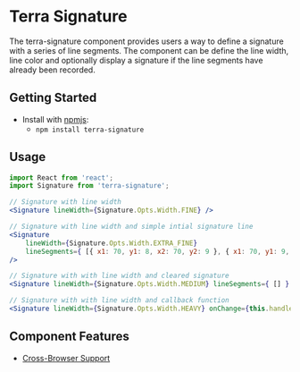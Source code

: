 # Terra Signature

The terra-signature component provides users a way to define a signature with a series of line segments.
The component can be define the line width, line color and optionally display a signature if the line segments have 
already been recorded.

## Getting Started

- Install with [npmjs](https://www.npmjs.com):
  - `npm install terra-signature`

## Usage

```jsx
import React from 'react';
import Signature from 'terra-signature';

// Signature with line width 
<Signature lineWidth={Signature.Opts.Width.FINE} />

// Signature with line width and simple intial signature line
<Signature 
	lineWidth={Signature.Opts.Width.EXTRA_FINE} 
	lineSegments={ [{ x1: 70, y1: 8, x2: 70, y2: 9 }, { x1: 70, y1: 9, x2: 70, y2: 10 }] } 
/>

// Signature with with line width and cleared signature
<Signature lineWidth={Signature.Opts.Width.MEDIUM} lineSegments={ [] } />

// Signature with with line width and callback function
<Signature lineWidth={Signature.Opts.Width.HEAVY} onChange={this.handleChange.bind(this)} />
```

## Component Features
* [Cross-Browser Support](https://github.com/cerner/terra-core/wiki/Component-Features#cross-browser-support)
